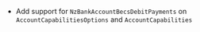 * Add support for `NzBankAccountBecsDebitPayments` on `AccountCapabilitiesOptions` and `AccountCapabilities`